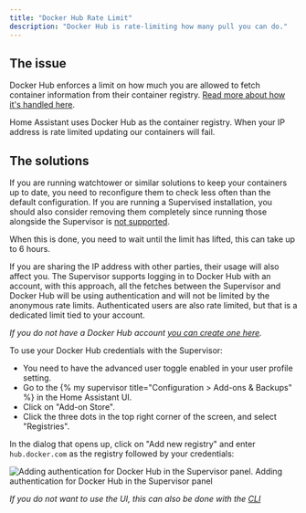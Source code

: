 ```yaml
---
title: "Docker Hub Rate Limit"
description: "Docker Hub is rate-limiting how many pull you can do."
---
```


## The issue

Docker Hub enforces a limit on how much you are allowed to fetch container information from their container registry. [Read more about how it's handled here][docker-rate-limit].

Home Assistant uses Docker Hub as the container registry. When your IP address is rate limited updating our containers will fail.

## The solutions

If you are running watchtower or similar solutions to keep your containers up to date, you need to reconfigure them to check less often than the default configuration. If you are running a Supervised installation, you should also consider removing them completely since running those alongside the Supervisor is [not supported][unsupported-container].

When this is done, you need to wait until the limit has lifted, this can take up to 6 hours.

If you are sharing the IP address with other parties, their usage will also affect you. The Supervisor supports logging in to Docker Hub with an account, with this approach, all the fetches between the Supervisor and Docker Hub will be using authentication and will not be limited by the anonymous rate limits. Authenticated users are also rate limited, but that is a dedicated limit tied to your account.

_If you do not have a Docker Hub account [you can create one here][dockerhub-signup]._

To use your Docker Hub credentials with the Supervisor:

- You need to have the advanced user toggle enabled in your user profile setting.
- Go to the {% my supervisor title="Configuration > Add-ons & Backups" %} in the Home Assistant UI.
- Click on "Add-on Store".
- Click the three dots in the top right corner of the screen, and select "Registries".

In the dialog that opens up, click on "Add new registry" and enter `hub.docker.com` as the registry followed by your credentials:

<p class='img'>
<img src='/images/screenshots/supervisor_registry_dockerhub.png' alt='Adding authentication for Docker Hub in the Supervisor panel.'>
Adding authentication for Docker Hub in the Supervisor panel
</p>

_If you do not want to use the UI, this can also be done with the [CLI]_

[docker-rate-limit]: https://docs.docker.com/docker-hub/download-rate-limit/
[dockerhub-signup]: https://hub.docker.com/signup
[unsupported-container]: /more-info/unsupported/container.md
[CLI]: https://github.com/home-assistant/cli
